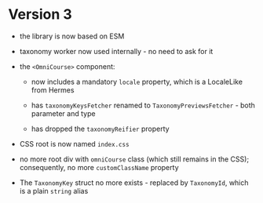 # Version 3

- the library is now based on ESM

- taxonomy worker now used internally - no need to ask for it

- the `<OmniCourse>` component:

  - now includes a mandatory `locale` property, which is a LocaleLike from Hermes

  - has `taxonomyKeysFetcher` renamed to `TaxonomyPreviewsFetcher` - both parameter and type

  - has dropped the `taxonomyReifier` property

- CSS root is now named `index.css`

- no more root div with `omniCourse` class (which still remains in the CSS); consequently, no more `customClassName` property

- The `TaxonomyKey` struct no more exists - replaced by `TaxonomyId`, which is a plain `string` alias
